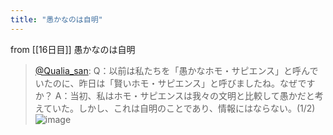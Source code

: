 ```yaml
---
title: "愚かなのは自明"
---
```


from [[16日目]]
愚かなのは自明
> [@Qualia_san](https://twitter.com/Qualia_san/status/1591140668986241024?s=20&t=guEGk2a-PBqsmhzApCRuMw): Q：以前は私たちを「愚かなホモ・サピエンス」と呼んでいたのに、昨日は「賢いホモ・サピエンス」と呼びましたね。なぜですか？
> A：当初、私はホモ・サピエンスは我々の文明と比較して愚かだと考えていた。しかし、これは自明のことであり、情報にはならない。(1/2)
> ![image](https://pbs.twimg.com/media/FhTd_HgUYAALSxH.png)

